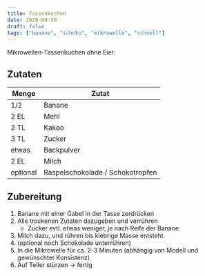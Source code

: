 ```yaml
---
title: Tassenkuchen
date: 2020-09-30
draft: false
tags: ["banane", "schoko", "mikrowelle", "schnell"]
---
```


Mikrowellen-Tassenkuchen ohne Eier.

## Zutaten

| Menge    | Zutat                            |
|----------|----------------------------------|
| 1/2      | Banane                           |
| 2 EL     | Mehl                             |
| 2 TL     | Kakao                            |
| 3 TL     | Zucker                           |
| etwas    | Backpulver                       |
| 2 EL     | Milch                            |
| optional | Raspelschokolade / Schokotropfen |

## Zubereitung

1. Banane mit einer Gabel in der Tasse zerdrücken
2. Alle trockenen Zutaten dazugeben und verrühren
   - Zucker evtl. etwas weniger, je nach Reife der Banane
3. Milch dazu, und rühren bis klebrige Masse entsteht
4. (optional noch Schokolade unterrühren)
5. In die Mikrowelle für ca. 2-3 Minuten (abhängig von Modell und gewünschter Konsistenz)
6. Auf Teller stürzen -> fertig

